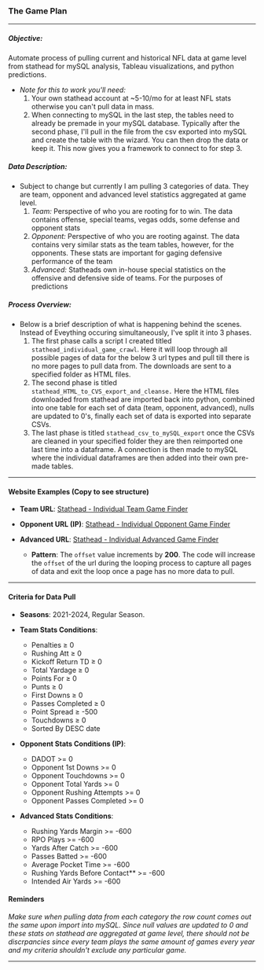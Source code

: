### The Game Plan
---

##### **Objective**:
Automate process of pulling current and historical NFL data at game level from stathead for mySQL analysis, Tableau visualizations, and python predictions.
- *Note for this to work you'll need:*
    1. Your own stathead account at ~5-10/mo for at least NFL stats otherwise you can't pull data in mass.
    2. When connecting to mySQL in the last step, the tables need to already be premade in your mySQL database. Typically after the second phase, I'll pull in the file from the csv exported into mySQL and create the table with the wizard. You can then drop the data or keep it. This now gives you a framework to connect to for step 3.

##### **Data Description**: 
- Subject to change but currently I am pulling 3 categories of data. They are team, opponent and advanced level statistics aggregated at game level.
    1. *Team:* Perspective of who you are rooting for to win. The data contains offense, special teams, vegas odds, some defense and opponent stats
    2. *Opponent:* Perspective of who you are rooting against. The data contains very similar stats as the team tables, however, for the opponents. These stats are important for gaging defensive performance of the team
    3. *Advanced:* Statheads own in-house special statistics on the offensive and defensive side of teams. For the purposes of predictions
##### **Process Overview**: 
- Below is a brief description of what is happening behind the scenes. Instead of Eveything occuring simultaneously, I've split it into 3 phases.
    1. The first phase calls a script I created titled `stathead_individual_game_crawl`. Here it will loop through all possible pages of data for the below 3 url types and pull till there is no more pages to pull data from. The downloads are sent to a specified folder as HTML files.
    2. The second phase is titled `stathead_HTML_to_CVS_export_and_cleanse.` Here the HTML files downloaded from stathead are imported back into python, combined into one table for each set of data (team, opponent, advanced), nulls are updated to 0's, finally each set of data is exported into separate CSVs.
    3. The last phase is titled `stathead_csv_to_mySQL_export` once the CSVs are cleaned in your specified folder they are then reimported one last time into a dataframe. A connection is then made to mySQL where the individual dataframes are then added into their own pre-made tables. 

---

#### Website Examples (Copy to see structure)

- **Team URL**: [Stathead - Individual Team Game Finder](https://stathead.com/football/team-game-finder.cgi?request=1&order_by=date&team_game_max=17&year_max=2024&comp_type=reg&week_num_season_max=22&timeframe=seasons&week_num_season_min=1&team_game_min=1&year_min=2021&match=team_game&cstat[1]=points&ccomp[1]=gt&cval[1]=0&cstat[2]=pass_cmp&ccomp[2]=gt&cval[2]=0&cstat[3]=rush_att&ccomp[3]=gt&cval[3]=0&cstat[4]=tot_yds&ccomp[4]=gt&cval[4]=0&cstat[5]=penalties&ccomp[5]=gt&cval[5]=0&cstat[6]=first_down&ccomp[6]=gt&cval[6]=0&cstat[7]=all_td_team&ccomp[7]=gt&cval[7]=0&cstat[8]=punt&ccomp[8]=gt&cval[8]=0&cstat[9]=kick_ret_td&ccomp[9]=gt&cval[9]=0&cstat[10]=vegas_line&ccomp[10]=gt&cval[10]=-500&offset=0)

- **Opponent URL (IP)**: [Stathead - Individual Opponent Game Finder](https://stathead.com/football/team-game-finder.cgi?request=1&team_game_max=17&week_num_season_min=1&timeframe=seasons&match=team_game&year_max=2024&order_by=date&year_min=2021&team_game_min=1&week_num_season_max=22&comp_type=reg&cstat[1]=pass_cmp_opp&ccomp[1]=gt&cval[1]=0&cstat[2]=rush_att_opp&ccomp[2]=gt&cval[2]=0&cstat[3]=tot_yds_opp&ccomp[3]=gt&cval[3]=0&cstat[4]=first_down_opp&ccomp[4]=gt&cval[4]=0&cstat[5]=all_td_opp&ccomp[5]=gt&cval[5]=0&cstat[6]=def_tgt_yds_per_att&ccomp[6]=gt&cval[6]=0&offset=0)

- **Advanced URL**: [Stathead - Individual Advanced Game Finder](https://stathead.com/football/team-game-finder.cgi?request=1&year_min=2021&match=team_game&comp_type=reg&team_game_max=17&team_game_min=1&week_num_season_min=1&year_max=2024&timeframe=seasons&order_by=date&week_num_season_max=22&cstat[1]=pass_target_yds&ccomp[1]=gt&cval[1]=-600&cstat[2]=pass_batted_passes&ccomp[2]=gt&cval[2]=-600&cstat[3]=pocket_time&ccomp[3]=gt&cval[3]=-600&cstat[4]=pass_rpo&ccomp[4]=gt&cval[4]=-600&cstat[5]=rec_yac&ccomp[5]=gt&cval[5]=-600&cstat[6]=rush_yds_before_contact&ccomp[6]=gt&cval[6]=-600&cstat[7]=rush_yds_diff&ccomp[7]=gt&cval[7]=-600&offset=0)

    - **Pattern**: The `offset` value increments by **200**. The code will increase the `offset` of the url during the looping process to capture all pages of data and exit the loop once a page has no more data to pull.

---

#### Criteria for Data Pull

- **Seasons**: 2021-2024, Regular Season.
- **Team Stats Conditions**:
  - Penalties ≥ 0
  - Rushing Att ≥ 0
  - Kickoff Return TD ≥ 0
  - Total Yardage ≥ 0
  - Points For ≥ 0
  - Punts ≥ 0
  - First Downs ≥ 0
  - Passes Completed ≥ 0
  - Point Spread ≥ -500
  - Touchdowns ≥ 0
  - Sorted By DESC date

- **Opponent Stats Conditions (IP)**:
    - DADOT >= 0
    - Opponent 1st Downs >= 0
    - Opponent Touchdowns >= 0
    - Opponent Total Yards >= 0
    - Opponent Rushing Attempts >= 0
    - Opponent Passes Completed >= 0
  
- **Advanced Stats Conditions**:
    - Rushing Yards Margin >= -600
    - RPO Plays >= -600
    - Yards After Catch >= -600
    - Passes Batted >= -600
    - Average Pocket Time >= -600
    - Rushing Yards Before Contact** >= -600
    - Intended Air Yards >= -600

#### Reminders
*Make sure when pulling data from each category the row count comes out the same upon import into mySQL. Since null values are updated to 0 and these stats on stathead are aggregated at game level, there should not be discrpancies since every team plays the same amount of games every year and my criteria shouldn't exclude any particular game.*

---
